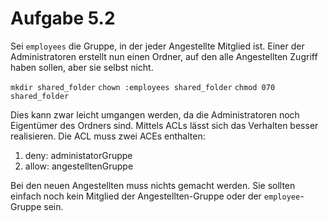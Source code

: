 # Aufgabe 5.2
Sei `employees` die Gruppe, in der jeder Angestellte Mitglied ist.
Einer der Administratoren erstellt nun einen Ordner, auf den alle Angestellten Zugriff
haben sollen, aber sie selbst nicht.

`mkdir shared_folder`
`chown :employees shared_folder`
`chmod 070 shared_folder`

Dies kann zwar leicht umgangen werden, da die Administratoren noch Eigentümer des Ordners
sind. Mittels ACLs lässt sich das Verhalten besser realisieren. Die ACL muss zwei ACEs enthalten:

 1. deny: administatorGruppe
 2. allow: angestelltenGruppe

Bei den neuen Angestellten muss nichts gemacht werden. Sie sollten einfach noch kein Mitglied der
Angestellten-Gruppe oder der `employee`-Gruppe sein.
